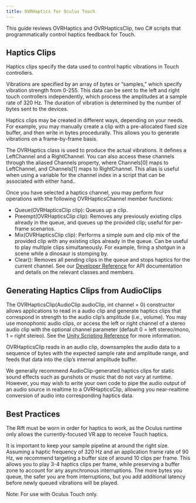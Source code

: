 ```yaml
---
title: OVRHaptics for Oculus Touch
---
```

This guide reviews OVRHaptics and OVRHapticsClip, two C# scripts that programmatically control haptics feedback for Touch. 

## Haptics Clips

Haptics clips specify the data used to control haptic vibrations in Touch controllers.

Vibrations are specified by an array of bytes or “samples,” which specify vibration strength from 0-255. This data can be sent to the left and right touch controllers independently, which process the amplitudes at a sample rate of 320 Hz. The duration of vibration is determined by the number of bytes sent to the devices.

Haptics clips may be created in different ways, depending on your needs. For example, you may manually create a clip with a pre-allocated fixed size buffer, and then write in bytes procedurally. This allows you to generate vibrations on a frame-by-frame basis.

The OVRHaptics class is used to produce the actual vibrations. It defines a LeftChannel and a RightChannel. You can also access these channels through the aliased Channels property, where Channels[0] maps to LeftChannel, and Channels[1] maps to RightChannel. This alias is useful when using a variable for the channel index in a script that can be associated with either hand..

Once you have selected a haptics channel, you may perform four operations with the following OVRHapticsChannel member functions:

* Queue(OVRHapticsClip clip): Queues up a clip.
* Preempt(OVRHapticsClip clip): Removes any previously existing clips already in the queue, and queues up the provided clip; useful for per-frame scenarios.
* Mix(OVRHapticsClip clip): Performs a simple sum and clip mix of the provided clip with any existing clips already in the queue. Can be useful to play multiple clips simultaneously. For example, firing a shotgun in a scene while a dinosaur is stomping by.
* Clear(): Removes all pending clips in the queue and stops haptics for the current channel.
See our [Developer Reference](/documentation/game-engines/latest/concepts/book-unity-reference/) for API documentation and details on the relevant classes and members.

## Generating Haptics Clips from AudioClips

The OVRHapticsClip(AudioClip audioClip, int channel = 0) constructor allows applications to read in a audio clip and generate haptics clips that correspond in strength to the audio clip’s amplitude (i.e., volume). You may use monophonic audio clips, or access the left or right channel of a stereo audio clip with the optional channel parameter (default 0 = left stereo/mono, 1 = right stereo). See the [Unity Scripting Reference](/documentation/unity/latest/concepts/unity-reference-scripting/ "The Unity Scripting Reference contains detailed information about the data structures and files included with the Utilities and Legacy Integration packages.") for more information.

OVRHapticsClip reads in an audio clip, downsamples the audio data to a sequence of bytes with the expected sample rate and amplitude range, and feeds that data into the clip’s internal amplitude buffer.

We generally recommend AudioClip-generated haptics clips for static sound effects such as gunshots or music that do not vary at runtime. However, you may wish to write your own code to pipe the audio output of an audio source in realtime to a OVRHapticsClip, allowing you near-realtime conversion of audio into corresponding haptics data.

## Best Practices

The Rift must be worn in order for haptics to work, as the Oculus runtime only allows the currently-focused VR app to receive Touch haptics. 

It is important to keep your sample pipeline at around the right size. Assuming a haptic frequency of 320 Hz and an application frame rate of 90 Hz, we recommend targeting a buffer size of around 10 clips per frame. This allows you to play 3-4 haptics clips per frame, while preserving a buffer zone to account for any asynchronous interruptions. The more bytes you queue, the safer you are from interruptions, but you add additional latency before newly queued vibrations will be played.

Note: For use with Oculus Touch only.
